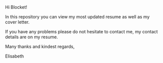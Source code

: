 Hi Blocket!

In this repository you can view my most updated resume as well as my cover letter. 

If you have any problems please do not hesitate to contact me, my contact details are on my resume.

Many thanks and kindest regards,

Elisabeth


